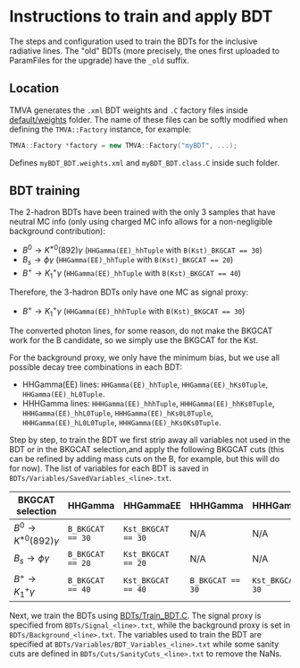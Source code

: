 # Instructions to train and apply BDT

The steps and configuration used to train the BDTs for the inclusive radiative lines. The "old" BDTs (more precisely, the ones first uploaded to ParamFiles for the upgrade) have the `_old` suffix.

## Location

TMVA generates the `.xml` BDT weights and `.C` factory files inside [default/weights](default/weights) folder. The name of these files can be softly modified when defining the `TMVA::Factory` instance, for example:

```c++
TMVA::Factory *factory = new TMVA::Factory("myBDT", ...);
```

Defines `myBDT_BDT.weights.xml` and `myBDT_BDT.class.C` inside such folder.

## BDT training

The 2-hadron BDTs have been trained with the only 3 samples that have neutral MC info (only using charged MC info allows for a non-negligible background contribution):

- $B^0\to K^{*0}(892)\gamma$ (`HHGamma(EE)_hhTuple` with `B(Kst)_BKGCAT == 30`)
- $B_s\to\phi\gamma$ (`HHGamma(EE)_hhTuple` with `B(Kst)_BKGCAT == 20`)
- $B^+\to K_1^+\gamma$ (`HHGamma(EE)_hhTuple` with `B(Kst)_BKGCAT == 40`)

Therefore, the 3-hadron BDTs only have one MC as signal proxy:

- $B^+\to K_1^+\gamma$ (`HHGamma(EE)_hhhTuple` with `B(Kst)_BKGCAT == 30`)

The converted photon lines, for some reason, do not make the BKGCAT work for the B candidate, so we simply use the BKGCAT for the Kst.

For the background proxy, we only have the minimum bias, but we use all possible decay tree combinations in each BDT:

- HHGamma(EE) lines: `HHGamma(EE)_hhTuple`, `HHGamma(EE)_hKs0Tuple`, `HHGamma(EE)_hL0Tuple`.
- HHHGamma lines: `HHHGamma(EE)_hhhTuple`, `HHHGamma(EE)_hhKs0Tuple`, `HHHGamma(EE)_hhL0Tuple`, `HHHGamma(EE)_hKs0L0Tuple`, `HHHGamma(EE)_hL0L0Tuple`, `HHHGamma(EE)_hKs0Ks0Tuple`.

Step by step, to train the BDT we first strip away all variables not used in the BDT or in the BKGCAT selection,and apply the following BKGCAT cuts (this can be refined by adding mass cuts on the B, for example, but this will do for now). The list of variables for each BDT is saved in `BDTs/Variables/SavedVariables_<line>.txt`.

| BKGCAT selection           | HHGamma          | HHGammaEE          | HHHGamma         | HHHGammaEE         |
| -------------------------- | ---------------- | ------------------ | ---------------- | ------------------ |
| $B^0\to K^{*0}(892)\gamma$ | `B_BKGCAT == 30` | `Kst_BKGCAT == 30` | N/A              | N/A                |
| $B_s\to\phi\gamma$         | `B_BKGCAT == 20` | `Kst_BKGCAT == 20` | N/A              | N/A                |
| $B^+\to K_1^+\gamma$       | `B_BKGCAT == 40` | `Kst_BKGCAT == 40` | `B_BKGCAT == 30` | `Kst_BKGCAT == 30` |

Next, we train the BDTs using [BDTs/Train_BDT.C](BDTs/Train_BDT.C). The signal proxy is specified from `BDTs/Signal_<line>.txt`, while the background proxy is set in `BDTs/Background_<line>.txt`. The variables used to train the BDT are specified at `BDTs/Variables/BDT_Variables_<line>.txt` while some sanity cuts are defined in `BDTs/Cuts/SanityCuts_<line>.txt` to remove the NaNs.